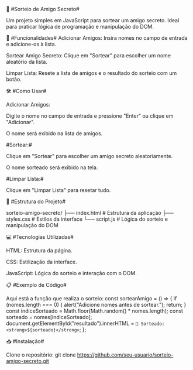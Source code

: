 🎲 #Sorteio de Amigo Secreto#

Um projeto simples em JavaScript para sortear um amigo secreto. Ideal para praticar lógica de programação e manipulação do DOM.

🚀 #Funcionalidades#
Adicionar Amigos: Insira nomes no campo de entrada e adicione-os à lista.

Sortear Amigo Secreto: Clique em "Sortear" para escolher um nome aleatório da lista.

Limpar Lista: Resete a lista de amigos e o resultado do sorteio com um botão.

🛠️ #Como Usar#

Adicionar Amigos:

Digite o nome no campo de entrada e pressione "Enter" ou clique em "Adicionar".

O nome será exibido na lista de amigos.

#Sortear:#

Clique em "Sortear" para escolher um amigo secreto aleatoriamente.

O nome sorteado será exibido na tela.

#Limpar Lista:#

Clique em "Limpar Lista" para resetar tudo.

📂 #Estrutura do Projeto#

sorteio-amigo-secreto/
├── index.html # Estrutura da aplicação
├── styles.css # Estilos da interface
└── script.js # Lógica do sorteio e manipulação do DOM

💻 #Tecnologias Utilizadas#

HTML: Estrutura da página.

CSS: Estilização da interface.

JavaScript: Lógica do sorteio e interação com o DOM.

📋 #Exemplo de Código#

Aqui está a função que realiza o sorteio:
const sortearAmigo = () => {
if (nomes.length === 0) {
alert("Adicione nomes antes de sortear.");
return;
}
const indiceSorteado = Math.floor(Math.random() \* nomes.length);
const sorteado = nomes[indiceSorteado];
document.getElementById("resultado").innerHTML = `🎉 Sorteado: <strong>${sorteado}</strong>`;
};

📥 #Instalação#

Clone o repositório:
git clone https://github.com/seu-usuario/sorteio-amigo-secreto.git
